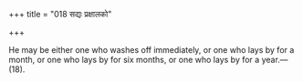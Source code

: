 +++
title = "018 सद्यः प्रक्षालको"

+++

He may be either one who washes off immediately, or one who lays by for a month, or one who lays by for six months, or one who lays by for a year.—(18).
